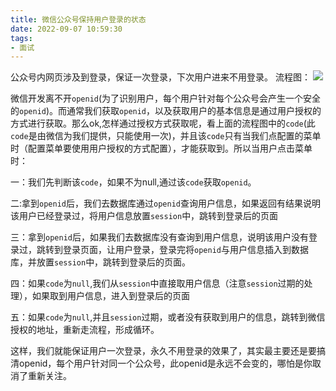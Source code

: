 ```yaml
---
title: 微信公众号保持用户登录的状态
date: 2022-09-07 10:59:30
tags:
- 面试
---
```


公众号内网页涉及到登录，保证一次登录，下次用户进来不用登录。
流程图：
![](https://cdn.jsdelivr.net/gh/qw-null/BlogImages/20220907110147.png)

微信开发离不开`openid`(为了识别用户，每个用户针对每个公众号会产生一个安全的`openid`)。而通常我们获取`openid`，以及获取用户的基本信息是通过用户授权的方式进行获取。那么ok,怎样通过授权方式获取呢，看上面的流程图中的`code`(此`code`是由微信为我们提供，只能使用一次)，并且该`code`只有当我们点配置的菜单时（配置菜单要使用用户授权的方式配置），才能获取到。所以当用户点击菜单时：

一：我们先判断该`code`，如果不为null,通过该`code`获取`openid`。

二:拿到`openid`后，我们去数据库通过`openid`查询用户信息，如果返回有结果说明该用户已经登录过，将用户信息放置`session`中，跳转到登录后的页面

三：拿到`openid`后，如果我们去数据库没有查询到用户信息，说明该用户没有登录过，跳转到登录页面，让用户登录，登录完将`openid`与用户信息插入到数据库，并放置`session`中，跳转到登录后的页面。

四：如果`code`为`null`,我们从`session`中直接取用户信息（注意`session`过期的处理），如果取到用户信息，进入到登录后的页面

五：如果`code`为`null`,并且`session`过期，或者没有获取到用户的信息，跳转到微信授权的地址，重新走流程，形成循环。

这样，我们就能保证用户一次登录，永久不用登录的效果了，其实最主要还是要搞清openid，每个用户针对同一个公众号，此openid是永远不会变的，哪怕是你取消了重新关注。



